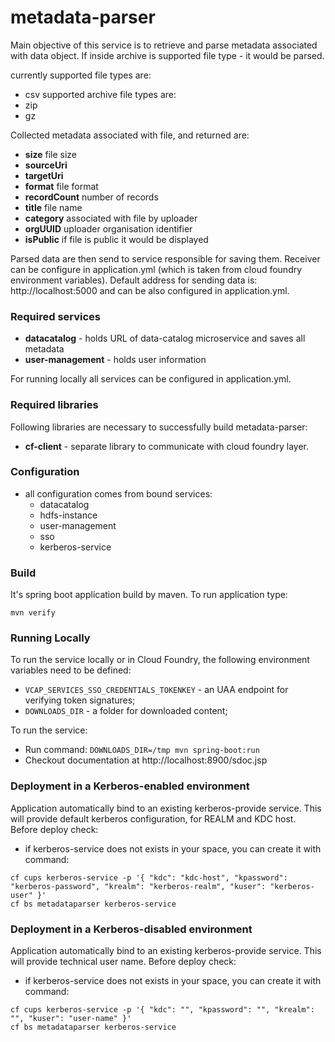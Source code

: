 metadata-parser
===============

Main objective of this service is to retrieve and parse metadata associated with data object.
If inside archive is supported file type - it would be parsed.

currently supported file types are:
* csv
supported archive file types are:
* zip
* gz

Collected metadata associated with file, and returned  are:
* **size** file size
* **sourceUri**
* **targetUri**
* **format** file format
* **recordCount** number of records
* **title** file name
* **category** associated with file by uploader
* **orgUUID** uploader organisation identifier
* **isPublic** if file is public it would be displayed

Parsed data are then send to service responsible for saving them. Receiver can be configure in
application.yml (which is taken from cloud foundry environment variables). Default address for
sending data is: http://localhost:5000 and can be also configured in application.yml.

### Required services

* **datacatalog** - holds URL of data-catalog microservice and saves all metadata
* **user-management** - holds user information

For running locally all services can be configured in application.yml.


### Required libraries

Following libraries are necessary to successfully build metadata-parser:

* **cf-client** - separate library to communicate with cloud foundry layer.

### Configuration

 * all configuration comes from bound services: 
   - datacatalog
   - hdfs-instance
   - user-management
   - sso
   - kerberos-service 

### Build

It's spring boot application build by maven. To run application type:

```
mvn verify
```

### Running Locally
To run the service locally or in Cloud Foundry, the following environment variables need to be defined:
* `VCAP_SERVICES_SSO_CREDENTIALS_TOKENKEY` - an UAA endpoint for verifying token signatures;
* `DOWNLOADS_DIR` - a folder for downloaded content;

To run the service:
* Run command: `DOWNLOADS_DIR=/tmp mvn spring-boot:run`
* Checkout documentation at http://localhost:8900/sdoc.jsp

### Deployment in a Kerberos-enabled environment 
Application automatically bind to an existing kerberos-provide service. This will provide default kerberos configuration, for REALM and KDC host. Before deploy check:

- if kerberos-service does not exists in your space, you can create it with command:
```
cf cups kerberos-service -p '{ "kdc": "kdc-host", "kpassword": "kerberos-password", "krealm": "kerberos-realm", "kuser": "kerberos-user" }'
cf bs metadataparser kerberos-service
```
### Deployment in a Kerberos-disabled environment 
Application automatically bind to an existing kerberos-provide service. This will provide technical user name. Before deploy check:

- if kerberos-service does not exists in your space, you can create it with command:
```
cf cups kerberos-service -p '{ "kdc": "", "kpassword": "", "krealm": "", "kuser": "user-name" }'
cf bs metadataparser kerberos-service
```


